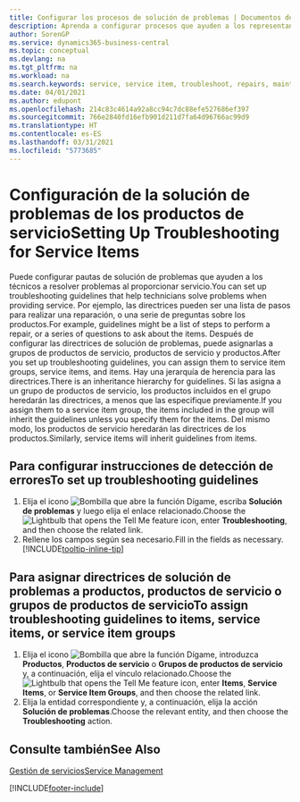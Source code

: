 ```yaml
---
title: Configurar los procesos de solución de problemas | Documentos de Microsoft
description: Aprenda a configurar procesos que ayuden a los representantes de servicio a identificar y resolver problemas con productos de servicio.
author: SorenGP
ms.service: dynamics365-business-central
ms.topic: conceptual
ms.devlang: na
ms.tgt_pltfrm: na
ms.workload: na
ms.search.keywords: service, service item, troubleshoot, repairs, maintenance
ms.date: 04/01/2021
ms.author: edupont
ms.openlocfilehash: 214c83c4614a92a8cc94c7dc88efe527686ef397
ms.sourcegitcommit: 766e2840fd16efb901d211d7fa64d96766ac99d9
ms.translationtype: HT
ms.contentlocale: es-ES
ms.lasthandoff: 03/31/2021
ms.locfileid: "5773685"
---
```

# <a name="setting-up-troubleshooting-for-service-items"></a><span data-ttu-id="c52fa-103">Configuración de la solución de problemas de los productos de servicio</span><span class="sxs-lookup"><span data-stu-id="c52fa-103">Setting Up Troubleshooting for Service Items</span></span>
<span data-ttu-id="c52fa-104">Puede configurar pautas de solución de problemas que ayuden a los técnicos a resolver problemas al proporcionar servicio.</span><span class="sxs-lookup"><span data-stu-id="c52fa-104">You can set up troubleshooting guidelines that help technicians solve problems when providing service.</span></span> <span data-ttu-id="c52fa-105">Por ejemplo, las directrices pueden ser una lista de pasos para realizar una reparación, o una serie de preguntas sobre los productos.</span><span class="sxs-lookup"><span data-stu-id="c52fa-105">For example, guidelines might be a list of steps to perform a repair, or a series of questions to ask about the items.</span></span> <span data-ttu-id="c52fa-106">Después de configurar las directrices de solución de problemas, puede asignarlas a grupos de productos de servicio, productos de servicio y productos.</span><span class="sxs-lookup"><span data-stu-id="c52fa-106">After you set up troubleshooting guidelines, you can assign them to service item groups, service items, and items.</span></span> <span data-ttu-id="c52fa-107">Hay una jerarquía de herencia para las directrices.</span><span class="sxs-lookup"><span data-stu-id="c52fa-107">There is an inheritance hierarchy for guidelines.</span></span> <span data-ttu-id="c52fa-108">Si las asigna a un grupo de productos de servicio, los productos incluidos en el grupo heredarán las directrices, a menos que las especifique previamente.</span><span class="sxs-lookup"><span data-stu-id="c52fa-108">If you assign them to a service item group, the items included in the group will inherit the guidelines unless you specify them for the items.</span></span> <span data-ttu-id="c52fa-109">Del mismo modo, los productos de servicio heredarán las directrices de los productos.</span><span class="sxs-lookup"><span data-stu-id="c52fa-109">Similarly, service items will inherit guidelines from items.</span></span>  

## <a name="to-set-up-troubleshooting-guidelines"></a><span data-ttu-id="c52fa-110">Para configurar instrucciones de detección de errores</span><span class="sxs-lookup"><span data-stu-id="c52fa-110">To set up troubleshooting guidelines</span></span>
1. <span data-ttu-id="c52fa-111">Elija el icono ![Bombilla que abre la función Dígame](media/ui-search/search_small.png "Dígame qué desea hacer"), escriba **Solución de problemas** y luego elija el enlace relacionado.</span><span class="sxs-lookup"><span data-stu-id="c52fa-111">Choose the ![Lightbulb that opens the Tell Me feature](media/ui-search/search_small.png "Tell me what you want to do") icon, enter **Troubleshooting**, and then choose the related link.</span></span>  
2. <span data-ttu-id="c52fa-112">Rellene los campos según sea necesario.</span><span class="sxs-lookup"><span data-stu-id="c52fa-112">Fill in the fields as necessary.</span></span> [!INCLUDE[tooltip-inline-tip](includes/tooltip-inline-tip_md.md)]  

## <a name="to-assign-troubleshooting-guidelines-to-items-service-items-or-service-item-groups"></a><span data-ttu-id="c52fa-113">Para asignar directrices de solución de problemas a productos, productos de servicio o grupos de productos de servicio</span><span class="sxs-lookup"><span data-stu-id="c52fa-113">To assign troubleshooting guidelines to items, service items, or service item groups</span></span>
1. <span data-ttu-id="c52fa-114">Elija el icono ![Bombilla que abre la función Dígame](media/ui-search/search_small.png "Dígame qué desea hacer"), introduzca **Productos**, **Productos de servicio** o **Grupos de productos de servicio** y, a continuación, elija el vínculo relacionado.</span><span class="sxs-lookup"><span data-stu-id="c52fa-114">Choose the ![Lightbulb that opens the Tell Me feature](media/ui-search/search_small.png "Tell me what you want to do") icon, enter **Items**, **Service Items**, or **Service Item Groups**, and then choose the related link.</span></span>  
2. <span data-ttu-id="c52fa-115">Elija la entidad correspondiente y, a continuación, elija la acción **Solución de problemas**.</span><span class="sxs-lookup"><span data-stu-id="c52fa-115">Choose the relevant entity, and then choose the **Troubleshooting** action.</span></span>  

## <a name="see-also"></a><span data-ttu-id="c52fa-116">Consulte también</span><span class="sxs-lookup"><span data-stu-id="c52fa-116">See Also</span></span>
[<span data-ttu-id="c52fa-117">Gestión de servicios</span><span class="sxs-lookup"><span data-stu-id="c52fa-117">Service Management</span></span>](service-service.md)

[!INCLUDE[footer-include](includes/footer-banner.md)]